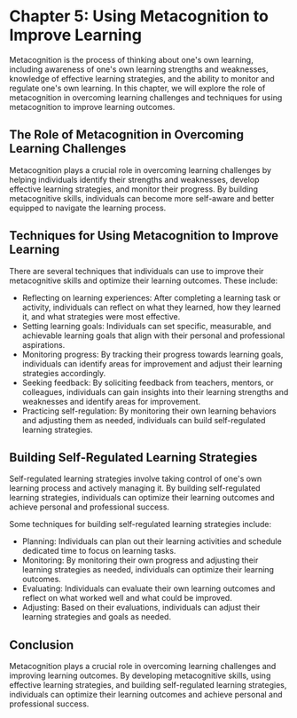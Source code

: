 Chapter 5: Using Metacognition to Improve Learning
==================================================

Metacognition is the process of thinking about one's own learning, including awareness of one's own learning strengths and weaknesses, knowledge of effective learning strategies, and the ability to monitor and regulate one's own learning. In this chapter, we will explore the role of metacognition in overcoming learning challenges and techniques for using metacognition to improve learning outcomes.

The Role of Metacognition in Overcoming Learning Challenges
-----------------------------------------------------------

Metacognition plays a crucial role in overcoming learning challenges by helping individuals identify their strengths and weaknesses, develop effective learning strategies, and monitor their progress. By building metacognitive skills, individuals can become more self-aware and better equipped to navigate the learning process.

Techniques for Using Metacognition to Improve Learning
------------------------------------------------------

There are several techniques that individuals can use to improve their metacognitive skills and optimize their learning outcomes. These include:

* Reflecting on learning experiences: After completing a learning task or activity, individuals can reflect on what they learned, how they learned it, and what strategies were most effective.
* Setting learning goals: Individuals can set specific, measurable, and achievable learning goals that align with their personal and professional aspirations.
* Monitoring progress: By tracking their progress towards learning goals, individuals can identify areas for improvement and adjust their learning strategies accordingly.
* Seeking feedback: By soliciting feedback from teachers, mentors, or colleagues, individuals can gain insights into their learning strengths and weaknesses and identify areas for improvement.
* Practicing self-regulation: By monitoring their own learning behaviors and adjusting them as needed, individuals can build self-regulated learning strategies.

Building Self-Regulated Learning Strategies
-------------------------------------------

Self-regulated learning strategies involve taking control of one's own learning process and actively managing it. By building self-regulated learning strategies, individuals can optimize their learning outcomes and achieve personal and professional success.

Some techniques for building self-regulated learning strategies include:

* Planning: Individuals can plan out their learning activities and schedule dedicated time to focus on learning tasks.
* Monitoring: By monitoring their own progress and adjusting their learning strategies as needed, individuals can optimize their learning outcomes.
* Evaluating: Individuals can evaluate their own learning outcomes and reflect on what worked well and what could be improved.
* Adjusting: Based on their evaluations, individuals can adjust their learning strategies and goals as needed.

Conclusion
----------

Metacognition plays a crucial role in overcoming learning challenges and improving learning outcomes. By developing metacognitive skills, using effective learning strategies, and building self-regulated learning strategies, individuals can optimize their learning outcomes and achieve personal and professional success.
